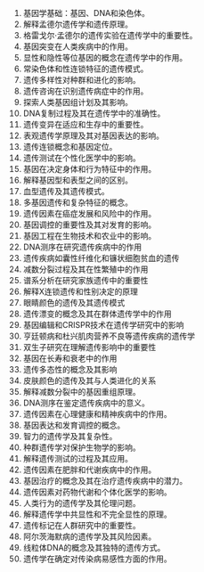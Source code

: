 1. 基因学基础：基因、DNA和染色体。
2. 解释孟德尔遗传学和遗传原理。
3. 格雷戈尔·孟德尔的遗传实验在遗传学中的重要性。
4. 基因突变在人类疾病中的作用。
5. 显性和隐性等位基因的概念在遗传学中的作用。
6. 常染色体和性连锁特征的遗传模式。
7. 遗传多样性对种群和进化的影响。
8. 遗传咨询在识别遗传病症中的作用。
9. 探索人类基因组计划及其影响。
10. DNA复制过程及其在遗传学中的准确性。
11. 遗传变异在适应和生存中的重要性。
12. 表观遗传学原理及其对基因表达的影响。
13. 遗传连锁概念和基因定位。
14. 遗传测试在个性化医学中的影响。
15. 基因在决定身体和行为特征中的作用。
16. 解释基因型和表型之间的区别。
17. 血型遗传及其遗传模式。
18. 多基因遗传和复杂特征的概念。
19. 遗传因素在癌症发展和风险中的作用。
20. 基因调控的重要性及其对发育的影响。
21. 基因工程在生物技术和农业中的影响。
22. DNA测序在研究遗传疾病中的作用
23. 遗传疾病如囊性纤维化和镰状细胞贫血的遗传
24. 减数分裂过程及其在性繁殖中的作用
25. 谱系分析在研究家族遗传中的重要性
26. 解释X连锁遗传和性别决定的原理
27. 眼睛颜色的遗传及其遗传模式
28. 遗传漂变的概念及其在群体遗传学中的作用
29. 基因编辑和CRISPR技术在遗传学研究中的影响
30. 亨廷顿病和杜兴肌肉营养不良等遗传疾病的遗传学
31. 双生子研究在理解遗传影响中的重要性
32. 基因在长寿和衰老中的作用
33. 遗传多态性的概念及其影响
34. 皮肤颜色的遗传及其与人类进化的关系
35. 解释减数分裂中的基因重组原理。
36. DNA测序在鉴定遗传疾病中的意义。
37. 遗传因素在心理健康和精神疾病中的作用。
38. 基因表达和发育调控的概念。
39. 智力的遗传学及其复杂性。
40. 种群遗传学对保护生物学的影响。
41. 解释遗传测试的过程及其应用。
42. 遗传因素在肥胖和代谢疾病中的作用。
43. 基因治疗的概念及其在治疗遗传疾病中的潜力。
44. 遗传因素对药物代谢和个体化医学的影响。
45. 人类行为的遗传学及其伦理问题。
46. 解释遗传学中共显性和不完全显性的原理。
47. 遗传标记在人群研究中的重要性。
48. 阿尔茨海默病的遗传学及其风险因素。
49. 线粒体DNA的概念及其独特的遗传方式。
50. 遗传学在确定对传染病易感性方面的作用。
